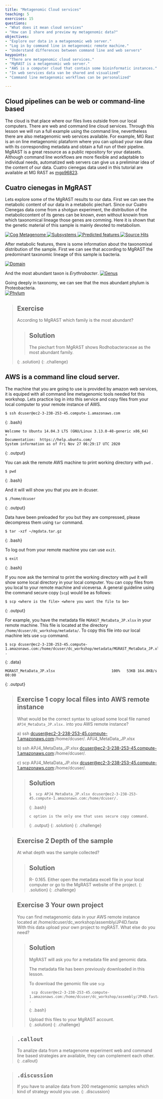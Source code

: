 ```yaml
---
title: "Metagenomic Cloud services"
teaching: 5
exercises: 15
questions:
- "What does it mean cloud services"
- "How can I share and preview my metagenomic data?"
objectives:
- "Explore our data in a metagenomic web server."
- "Log in by command line in metagenomic remote machine."
- "Understand differences between command line and web servers"  
keypoints:
- "There are metagenomic cloud services."
- "MgRAST is a metagenomic web server."
- "AWS is a computer cloud that contain some bioinformatic instances."
- "In web services data van be shared and visualized"
- "Command line metagenomic workflows can be personalized"

---
```



## Cloud pipelines can be web or command-line based
The cloud is that place where our files lives outside from our local computers. 
There are web and command line cloud services. Through this lesson we will run a 
full example using the command line, nevertheless there are also metagenomic web 
services available. For example, MG Rast is an on line metagenomic plataform where 
you can upload your raw data with its corresponding metadata and obtain a full run
of their pipeline. MgRAST is a great resource as a public repository for your datasets. 
Although command line workflows are more flexible and adaptable to individual needs, 
automatized web servers can give us a preliminar idea of the content of our data. 
Cuatro cienegas data used in this tutorial are available at MG RAST 
as [mgp96823](https://www.mg-rast.org/mgmain.html?mgpage=project&project=mgp96823). 

## Cuatro cienegas in MgRAST  
Lets explore some of the MgRAST results to our data. First we can see the metabolic content
of our data in a metabolic piechart. Since our Cuatro Cienegas data come from a shotgun experiment, 
the distribution of the metaboliccontent of its genes can be known, even without knowin from which 
taxonomical lineage those genes are comming. Here it is shown that the genetic material of 
this sample is mainly devoted to metabolism.  

<a href="{{ page.root }}/fig/md-02-mgm4913055.3_cog.png">
  <img src="{{ page.root }}/fig/md-02-mgm4913055.3_cog.png" alt="Cog Metagenome" />
</a>

<a href="{{ page.root }}/fig/md-02-mgm4913055.3_subsystems.png">
  <img src="{{ page.root }}/fig/md-02-mgm4913055.3_subsystems.png" alt="Subsystems" />
</a>

 <a href="{{ page.root }}/fig/md-02-mgm4913055.3_predicted_features.png">
  <img src="{{ page.root }}/fig/md-02-mgm4913055.3_predicted_features.png" alt="Predicted features" />
</a>
 
<a href="{{ page.root }}/fig/md-02-mgm4913055.3_source_hits_distribution.png">
  <img src="{{ page.root }}/fig/md-02-mgm4913055.3_source_hits_distribution.png" alt="Source Hits" />
</a>

After metabolic features, there is some information about the taxonomixal distribution of the 
sample. First we can see that according to MgRAST the predominant taxonomic lineage of this sample is bacteria.  

<a href="{{ page.root }}/fig/md-02-mgm4913055.3_domain.png">
  <img src="{{ page.root }}/fig/md-02-mgm4913055.3_domain.png" alt="Domain" />
</a>

 And the most abundant taxon is *Erythrobacter*. 
 <a href="{{ page.root }}/fig/md-02-mgm4913055.3_genus.png">
  <img src="{{ page.root }}/fig/md-02-mgm4913055.3_genus.png" alt="Genus" />
</a>

Going deeply in taxonomy, we can see that the mos abundant phylum is Proteobacteria.  
<a href="{{ page.root }}/fig/md-02-mgm4913055.3_phylum.png">
  <img src="{{ page.root }}/fig/md-02-mgm4913055.3_phylum.png" alt="Phylum" />
</a>

> ## Exercise
> 
> According to MgRAST which family is the most abundant?
> 
> 
>> ## Solution
>>  The piechart from MgRAST shows Rodhobacteraceae as the most abundant family. 
>> 
> {: .solution}
{: .challenge}


## AWS is a command line cloud server. 
The machine that you are going to use is provided by amazon web services, it is equiped with all 
command line metagenomic tools needed fot this workshop. Lets practice log in into this service and 
copy files from your local computer to your remote instance of AWS.  

~~~
$ ssh dcuser@ec2-3-238-253-45.compute-1.amazonaws.com 
~~~
{: .bash} 

~~~
Welcome to Ubuntu 14.04.3 LTS (GNU/Linux 3.13.0-48-generic x86_64)                                                                                                     * 
Documentation:  https://help.ubuntu.com/                                                                                                                             
System information as of Fri Nov 27 06:29:17 UTC 2020 
~~~
{: .output}

You can ask the remote AWS machine to print working directory with `pwd` .
~~~
$ pwd 
~~~
{: .bash}
  
And it will will show you that you are in dcuser.  
~~~
$ /home/dcuser  
~~~
{: .output}

Data have been preloaded for you but they are compressed,
please decompress them using `tar` command.  
~~~
$ tar -xzf ~/mgdata.tar.gz 
~~~
{: .bash}  

To log out from your remote machine you can use `exit`.  
~~~
$ exit
~~~
{: .bash}

If you now ask the terminal to print the working directory with `pwd` 
it will show some local directory in your local computer. 
You can copy files from you local to your remote machine and viceversa. 
A general guideline using the command secure copy (`scp`) would be as follows: 
~~~
$ scp <where is the file> <where you want the file to be>  
~~~
{: .output}  

For example, you have the metadata file `MGRAST_MetaData_JP.xlsx` in your remote machine. 
This file is located at the directory `/home/dcuser/dc_workshop/metadata/`.  To copy this file
into our local machine lets use `scp` command. 

~~~
$ scp dcuser@ec2-3-238-253-45.compute-1.amazonaws.com:/home/dcuser/dc_workshop/metadata/MGRAST_MetaData_JP.xlsx .
~~~
{: .data}  

~~~
MGRAST_MetaData_JP.xlsx                          100%   53KB 164.8KB/s   00:00  
~~~
{: .output}  


> ## Exercise 1 copy local files into AWS remote instance
> 
> What would be the correct syntax to upload some local file named `APJ4_MetaData_JP.xlsx.` 
> into you AWS remote instance?  
>
>   a) ssh dcuser@ec2-3-238-253-45.compute-1.amazonaws.com:/home/dcuser/. APJ4_MetaData_JP.xlsx  
>
>   b) ssh APJ4_MetaData_JP.xlsx dcuser@ec2-3-238-253-45.compute-1.amazonaws.com:/home/dcuser/.  
>
>   c) scp APJ4_MetaData_JP.xlsx dcuser@ec2-3-238-253-45.compute-1.amazonaws.com:/home/dcuser/.  
>
>> ## Solution  
>> ~~~ 
>> $  scp APJ4_MetaData_JP.xlsx dcuser@ec2-3-238-253-45.compute-1.amazonaws.com:/home/dcuser/.
>> ~~~
>> {: .bash}
>> ~~~ 
>> c option is the only one that uses secure copy command.   
>> ~~~
>> {: .output}
> {: .solution}
{: .challenge}


> ## Exercise 2 Depth of the sample  
>  At what depth was the sample collected?
>> ## Solution
>> R- 0.165. Either open the metadata excell file in your local computer or go to 
>> the MgRAST website of the project. 
> {: .solution}
{: .challenge}

> ## Exercise 3 Your own project  
>  You can find metagenomic data in your AWS remote instance   
> located at /home/dcuser/dc_workshop/assembly/JP4D.fasta   
>  With this data upload your own project to mgRAST. What else do you need?      
>> ## Solution
>> MgRAST will ask you for a metadata file and genomic data. 
>>
>> The metadata file has been previously downloaded in this lesson.    
>>
>> To download the genomic file use `scp`      
>>
>> ~~~
>>  scp dcuser@ec2-3-238-253-45.compute-1.amazonaws.com:/home/dcuser/dc_workshop/assembly/JP4D.fasta .
>> ~~~
>> {: .bash}
>>
>> Upload this files to your MgRAST account.  
> {: .solution}
{: .challenge}

> ## `.callout`
>
> To analize data from a metagenome experiment web and command line based strategies are available, they can complement each other.
{: .callout}


> ## `.discussion`
>
> If you have to analize data from 200 metagenomic samples which kind of strategy would you use.
{: .discussion}

